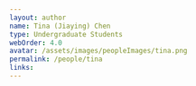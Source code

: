 ```yaml
---
layout: author
name: Tina (Jiaying) Chen 
type: Undergraduate Students
webOrder: 4.0
avatar: /assets/images/peopleImages/tina.png
permalink: /people/tina
links:
---
```

